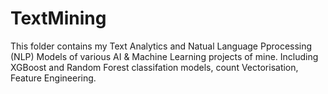 # TextMining

This folder contains my Text Analytics and Natual Language Pprocessing (NLP) Models of various AI & Machine Learning projects of mine.
Including XGBoost and Random Forest classifation models, count Vectorisation, Feature Engineering.
